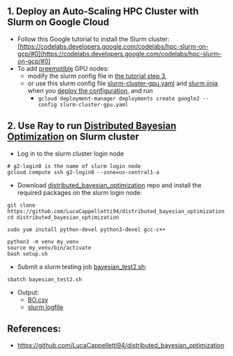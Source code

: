 ## 1. Deploy an Auto-Scaling HPC Cluster with Slurm on Google Cloud
* Follow this Google tutorial to install the Slurm cluster: [https://codelabs.developers.google.com/codelabs/hpc-slurm-on-gcp/#0](https://codelabs.developers.google.com/codelabs/hpc-slurm-on-gcp/#0)
* To add [preemptible](https://cloud.google.com/preemptible-vms) GPU nodes: 
  * modify the slurm config file in [the tutorial step 3](https://codelabs.developers.google.com/codelabs/hpc-slurm-on-gcp/#2), 
  * or use this slurm config file [slurm-cluster-gpu.yaml](slurm/slurm-cluster-gpu.yaml) and [slurm.jinja](slurm/slurm.jinja) when you [deploy the configuration](https://codelabs.developers.google.com/codelabs/hpc-slurm-on-gcp/#3), and run 
    * `gcloud deployment-manager deployments create google2 --config slurm-cluster-gpu.yaml`

## 2. Use Ray to run [Distributed Bayesian Optimization](https://github.com/LucaCappelletti94/distributed_bayesian_optimization.git) on Slurm cluster
* Log in to the slurm cluster login node
```
# g2-login0 is the name of slurm login node
gcloud compute ssh g2-login0 --zone=us-central1-a
```

* Download [distributed_bayesian_optimization](https://github.com/LucaCappelletti94/distributed_bayesian_optimization.git) repo and install the required packages on the slurm login node:
```
git clone https://github.com/LucaCappelletti94/distributed_bayesian_optimization.git
cd distributed_bayesian_optimization

sudo yum install python-devel python3-devel gcc-c++

python3 -m venv my_venv
source my_venv/bin/activate
bash setup.sh
```
* Submit a slurm testing job [bayesian_test2.sh](distributed_bayesian_optimization/bayesian_test2.sh):
```
sbatch bayesian_test2.sh
```

* Output:
  * [BO.csv](distributed_bayesian_optimization/BO.csv)
  * [slurm logfile](distributed_bayesian_optimization/slurm-7.out)
  
## References:
* https://github.com/LucaCappelletti94/distributed_bayesian_optimization
